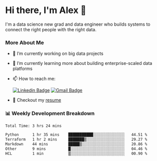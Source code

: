 # Hi there, I'm Alex  👋

I'm a data science new grad and data engineer who builds systems to connect the right people with the right data. 

### More About Me

- 🔭 I’m currently working on big data projects
- 🌱 I’m currently learning more about building enterprise-scaled data platforms
- 📫 How to reach me:

  [![Linkedin Badge](https://img.shields.io/badge/LinkedIn-0077B5?style=for-the-badge&logo=linkedin&logoColor=white)](https://www.linkedin.com/in/alex-chen-112523chen/) [![Gmail Badge](https://img.shields.io/badge/Gmail-D14836?style=for-the-badge&logo=gmail&logoColor=white)](mailto:itsalexchen@gmail.com)
- 📝 Checkout my [resume](https://itsalexchen.vercel.app/AlexChenResume.pdf)



### 📊 Weekly Development Breakdown
<!--START_SECTION:waka-->

```txt
Total Time: 3 hrs 24 mins

Python      1 hr 35 mins    ███████████░░░░░░░░░░░░░░   44.51 %
Terraform   1 hr 2 mins     ███████▒░░░░░░░░░░░░░░░░░   29.27 %
Markdown    44 mins         █████▒░░░░░░░░░░░░░░░░░░░   20.86 %
Other       9 mins          █░░░░░░░░░░░░░░░░░░░░░░░░   04.46 %
HCL         1 min           ▒░░░░░░░░░░░░░░░░░░░░░░░░   00.90 %
```

<!--END_SECTION:waka-->
